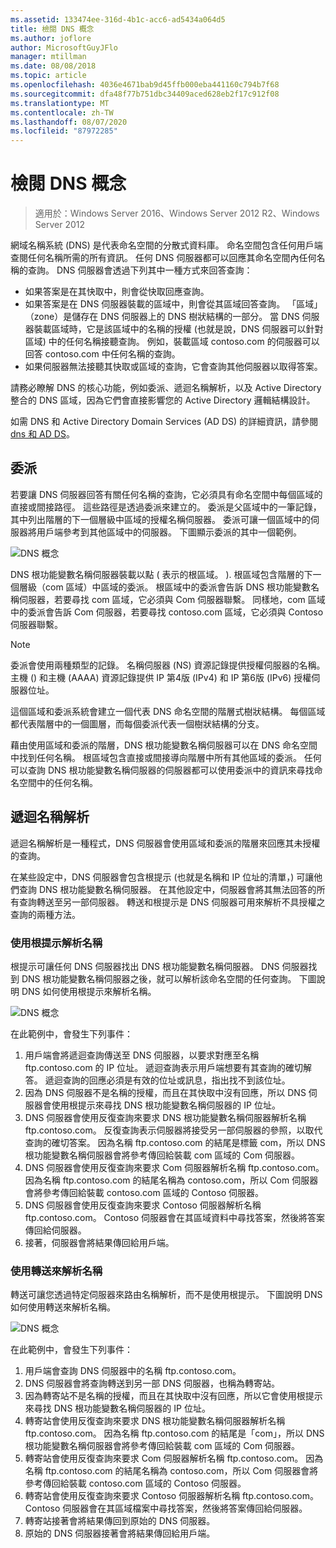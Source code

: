 ```yaml
---
ms.assetid: 133474ee-316d-4b1c-acc6-ad5434a064d5
title: 檢閱 DNS 概念
ms.author: joflore
author: MicrosoftGuyJFlo
manager: mtillman
ms.date: 08/08/2018
ms.topic: article
ms.openlocfilehash: 4036e4671bab9d45ffb000eba441160c794b7f68
ms.sourcegitcommit: dfa48f77b751dbc34409aced628eb2f17c912f08
ms.translationtype: MT
ms.contentlocale: zh-TW
ms.lasthandoff: 08/07/2020
ms.locfileid: "87972285"
---
```

# <a name="reviewing-dns-concepts"></a>檢閱 DNS 概念

>適用於：Windows Server 2016、Windows Server 2012 R2、Windows Server 2012

網域名稱系統 (DNS) 是代表命名空間的分散式資料庫。 命名空間包含任何用戶端查閱任何名稱所需的所有資訊。 任何 DNS 伺服器都可以回應其命名空間內任何名稱的查詢。 DNS 伺服器會透過下列其中一種方式來回答查詢：

- 如果答案是在其快取中，則會從快取回應查詢。
- 如果答案是在 DNS 伺服器裝載的區域中，則會從其區域回答查詢。 「區域」（zone）是儲存在 DNS 伺服器上的 DNS 樹狀結構的一部分。 當 DNS 伺服器裝載區域時，它是該區域中的名稱的授權 (也就是說，DNS 伺服器可以針對區域) 中的任何名稱接聽查詢。 例如，裝載區域 contoso.com 的伺服器可以回答 contoso.com 中任何名稱的查詢。
- 如果伺服器無法接聽其快取或區域的查詢，它會查詢其他伺服器以取得答案。

請務必瞭解 DNS 的核心功能，例如委派、遞迴名稱解析，以及 Active Directory 整合的 DNS 區域，因為它們會直接影響您的 Active Directory 邏輯結構設計。

如需 DNS 和 Active Directory Domain Services (AD DS) 的詳細資訊，請參閱[dns 和 AD DS](../../ad-ds/plan/DNS-and-AD-DS.md)。

## <a name="delegation"></a>委派

若要讓 DNS 伺服器回答有關任何名稱的查詢，它必須具有命名空間中每個區域的直接或間接路徑。 這些路徑是透過委派來建立的。 委派是父區域中的一筆記錄，其中列出階層的下一個層級中區域的授權名稱伺服器。 委派可讓一個區域中的伺服器將用戶端參考到其他區域中的伺服器。 下圖顯示委派的其中一個範例。

![DNS 概念](../../media/Reviewing-DNS-Concepts/0c24b576-d41a-4e5d-ad3d-6be81e095835.gif)

DNS 根功能變數名稱伺服器裝載以點 ( 表示的根區域。 ). 根區域包含階層的下一個層級（com 區域）中區域的委派。 根區域中的委派會告訴 DNS 根功能變數名稱伺服器，若要尋找 com 區域，它必須與 Com 伺服器聯繫。 同樣地，com 區域中的委派會告訴 Com 伺服器，若要尋找 contoso.com 區域，它必須與 Contoso 伺服器聯繫。

> [!NOTE]
> 委派會使用兩種類型的記錄。 名稱伺服器 (NS) 資源記錄提供授權伺服器的名稱。 主機 () 和主機 (AAAA) 資源記錄提供 IP 第4版 (IPv4) 和 IP 第6版 (IPv6) 授權伺服器位址。

這個區域和委派系統會建立一個代表 DNS 命名空間的階層式樹狀結構。 每個區域都代表階層中的一個圖層，而每個委派代表一個樹狀結構的分支。

藉由使用區域和委派的階層，DNS 根功能變數名稱伺服器可以在 DNS 命名空間中找到任何名稱。 根區域包含直接或間接導向階層中所有其他區域的委派。 任何可以查詢 DNS 根功能變數名稱伺服器的伺服器都可以使用委派中的資訊來尋找命名空間中的任何名稱。

## <a name="recursive-name-resolution"></a>遞迴名稱解析

遞迴名稱解析是一種程式，DNS 伺服器會使用區域和委派的階層來回應其未授權的查詢。

在某些設定中，DNS 伺服器會包含根提示 (也就是名稱和 IP 位址的清單，) 可讓他們查詢 DNS 根功能變數名稱伺服器。 在其他設定中，伺服器會將其無法回答的所有查詢轉送至另一部伺服器。 轉送和根提示是 DNS 伺服器可用來解析不具授權之查詢的兩種方法。

### <a name="resolving-names-by-using-root-hints"></a>使用根提示解析名稱

根提示可讓任何 DNS 伺服器找出 DNS 根功能變數名稱伺服器。 DNS 伺服器找到 DNS 根功能變數名稱伺服器之後，就可以解析該命名空間的任何查詢。 下圖說明 DNS 如何使用根提示來解析名稱。

![DNS 概念](../../media/Reviewing-DNS-Concepts/1c044845-b104-4262-a7af-474ba3558a85.gif)

在此範例中，會發生下列事件：

1. 用戶端會將遞迴查詢傳送至 DNS 伺服器，以要求對應至名稱 ftp.contoso.com 的 IP 位址。 遞迴查詢表示用戶端想要有其查詢的確切解答。 遞迴查詢的回應必須是有效的位址或訊息，指出找不到該位址。
2. 因為 DNS 伺服器不是名稱的授權，而且在其快取中沒有回應，所以 DNS 伺服器會使用根提示來尋找 DNS 根功能變數名稱伺服器的 IP 位址。
3. DNS 伺服器會使用反復查詢來要求 DNS 根功能變數名稱伺服器解析名稱 ftp.contoso.com。 反復查詢表示伺服器將接受另一部伺服器的參照，以取代查詢的確切答案。 因為名稱 ftp.contoso.com 的結尾是標籤 com，所以 DNS 根功能變數名稱伺服器會將參考傳回給裝載 com 區域的 Com 伺服器。
4. DNS 伺服器會使用反復查詢來要求 Com 伺服器解析名稱 ftp.contoso.com。 因為名稱 ftp.contoso.com 的結尾名稱為 contoso.com，所以 Com 伺服器會將參考傳回給裝載 contoso.com 區域的 Contoso 伺服器。
5. DNS 伺服器會使用反復查詢來要求 Contoso 伺服器解析名稱 ftp.contoso.com。 Contoso 伺服器會在其區域資料中尋找答案，然後將答案傳回給伺服器。
6. 接著，伺服器會將結果傳回給用戶端。

### <a name="resolving-names-by-using-forwarding"></a>使用轉送來解析名稱

轉送可讓您透過特定伺服器來路由名稱解析，而不是使用根提示。 下圖說明 DNS 如何使用轉送來解析名稱。

![DNS 概念](../../media/Reviewing-DNS-Concepts/05bc2eb0-1033-4e53-ae30-244fa247d000.gif)

在此範例中，會發生下列事件：

1. 用戶端會查詢 DNS 伺服器中的名稱 ftp.contoso.com。
2. DNS 伺服器會將查詢轉送到另一部 DNS 伺服器，也稱為轉寄站。
3. 因為轉寄站不是名稱的授權，而且在其快取中沒有回應，所以它會使用根提示來尋找 DNS 根功能變數名稱伺服器的 IP 位址。
4. 轉寄站會使用反復查詢來要求 DNS 根功能變數名稱伺服器解析名稱 ftp.contoso.com。 因為名稱 ftp.contoso.com 的結尾是「com」，所以 DNS 根功能變數名稱伺服器會將參考傳回給裝載 com 區域的 Com 伺服器。
5. 轉寄站會使用反復查詢來要求 Com 伺服器解析名稱 ftp.contoso.com。 因為名稱 ftp.contoso.com 的結尾名稱為 contoso.com，所以 Com 伺服器會將參考傳回給裝載 contoso.com 區域的 Contoso 伺服器。
6. 轉寄站會使用反復查詢來要求 Contoso 伺服器解析名稱 ftp.contoso.com。 Contoso 伺服器會在其區域檔案中尋找答案，然後將答案傳回給伺服器。
7. 轉寄站接著會將結果傳回到原始的 DNS 伺服器。
8. 原始的 DNS 伺服器接著會將結果傳回給用戶端。
